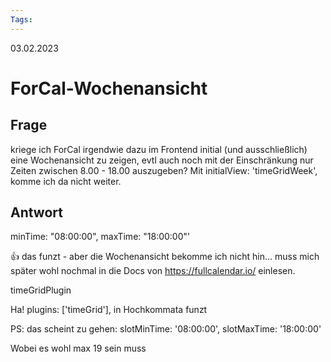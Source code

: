 ```yaml
--- 
Tags: 
--- 
```

03.02.2023

# ForCal-Wochenansicht

## Frage
kriege ich ForCal irgendwie dazu im Frontend initial (und ausschließlich) eine Wochenansicht zu zeigen, evtl auch noch mit der Einschränkung nur Zeiten zwischen 8.00 - 18.00 auszugeben? Mit  initialView: 'timeGridWeek', komme ich da nicht weiter.


## Antwort
minTime: "08:00:00",
maxTime: "18:00:00"'

:+1: das funzt - aber die Wochenansicht bekomme ich nicht hin...
muss mich später wohl nochmal in die Docs von https://fullcalendar.io/ einlesen.

timeGridPlugin

Ha!
plugins: ['timeGrid'],
in Hochkommata funzt

PS: das scheint zu gehen:
     slotMinTime: '08:00:00',
    slotMaxTime: '18:00:00'

Wobei es wohl max 19 sein muss

